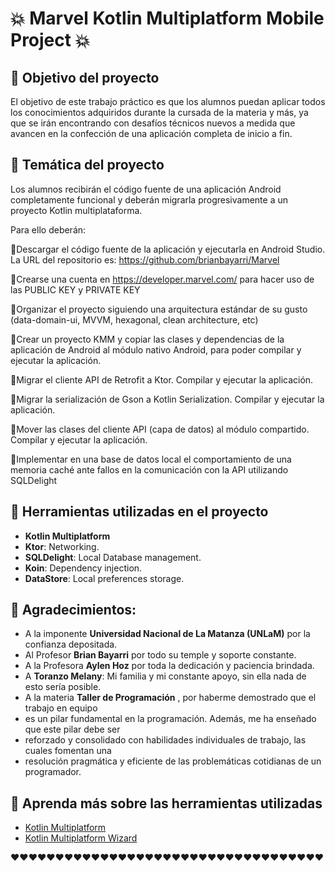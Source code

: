 # 💥 Marvel Kotlin Multiplatform Mobile Project 💥

## 📎 Objetivo del proyecto
El objetivo de este trabajo práctico es que los alumnos puedan aplicar todos los
conocimientos adquiridos durante la cursada de la materia y más, ya que se irán
encontrando con desafíos técnicos nuevos a medida que avancen en la confección de
una aplicación completa de inicio a fin.

## 📎 Temática del proyecto
Los alumnos recibirán el código fuente de una aplicación Android completamente
funcional y deberán migrarla progresivamente a un proyecto Kotlin multiplataforma.

Para ello deberán:

📍Descargar el código fuente de la aplicación y ejecutarla en Android Studio. La URL
  del repositorio es: https://github.com/brianbayarri/Marvel

📍Crearse una cuenta en https://developer.marvel.com/ para hacer uso de las
  PUBLIC KEY y PRIVATE KEY

📍Organizar el proyecto siguiendo una arquitectura estándar de su gusto
  (data-domain-ui, MVVM, hexagonal, clean architecture, etc)

📍Crear un proyecto KMM y copiar las clases y dependencias de la aplicación de
  Android al módulo nativo Android, para poder compilar y ejecutar la aplicación.

📍Migrar el cliente API de Retrofit a Ktor. Compilar y ejecutar la aplicación.

📍Migrar la serialización de Gson a Kotlin Serialization. Compilar y ejecutar la
  aplicación.

📍Mover las clases del cliente API (capa de datos) al módulo compartido. Compilar y
  ejecutar la aplicación.

📍Implementar en una base de datos local el comportamiento de una memoria caché
  ante fallos en la comunicación con la API utilizando SQLDelight

## 📎 Herramientas utilizadas en el proyecto

- **Kotlin Multiplatform**
- **Ktor**: Networking.
- **SQLDelight**: Local Database management.
- **Koin**: Dependency injection.
- **DataStore**: Local preferences storage.

## 📎 Agradecimientos:
- A la imponente **Universidad Nacional de La Matanza (UNLaM)** por la confianza depositada.
- Al Profesor **Brian Bayarri** por todo su temple y soporte constante.
- A la Profesora **Aylen Hoz** por toda la dedicación y paciencia brindada.
- A **Toranzo Melany**: Mi familia y mi constante apoyo, sin ella nada de esto sería posible.
- A la materia **Taller de Programación** , por haberme demostrado que el trabajo en equipo 
- es un pilar fundamental en la programación. Además, me ha enseñado que este pilar debe ser
- reforzado y consolidado con habilidades individuales de trabajo, las cuales fomentan una
- resolución pragmática y eficiente de las problemáticas cotidianas de un programador.

## 📎 Aprenda más sobre las herramientas utilizadas

- [Kotlin Multiplatform](https://www.jetbrains.com/help/kotlin-multiplatform-dev/get-started.html)
- [Kotlin Multiplatform Wizard](https://kmp.jetbrains.com/)

❤️❤️❤️❤️❤️❤️❤️❤️❤️❤️❤️❤️❤️❤️❤️❤️❤️❤️❤️❤️❤️❤️❤️❤️❤️❤️❤️❤️❤️❤️❤️❤️❤️❤️❤️


